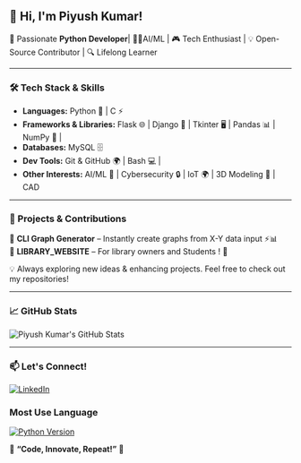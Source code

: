 ## 👋 Hi, I'm Piyush Kumar!

🚀 Passionate **Python Developer**| 🧑‍💻AI/ML | 🎮 Tech Enthusiast | 💡 Open-Source Contributor | 🔍 Lifelong Learner  

---

### 🛠️ Tech Stack & Skills

- **Languages:** Python 🐍  | C ⚡  
- **Frameworks & Libraries:** Flask 🌐 | Django 🚀 | Tkinter 🖥️ | Pandas 📊 | NumPy 🔢 |   
- **Databases:** MySQL 🗄️   
- **Dev Tools:** Git & GitHub 🌍 | Bash 💻 |  
- **Other Interests:** AI/ML 🤖 | Cybersecurity 🔒 | IoT 🌍 | 3D Modeling 🎨 | CAD 

---

### 📌 Projects & Contributions

🔹 **CLI Graph Generator** – Instantly create graphs from X-Y data input ⚡📊     
🔹 **LIBRARY_WEBSITE** – For library owners and Students ! 🚀  

💡 Always exploring new ideas & enhancing projects. Feel free to check out my repositories!

---

### 📈 GitHub Stats

![Piyush Kumar's GitHub Stats](https://github-readme-stats.vercel.app/api?username=Piyush-Kumar&show_icons=true&theme=tokyonight)


---

### 📫 Let's Connect!

[![LinkedIn](https://img.shields.io/badge/LinkedIn-0077B5?style=for-the-badge&logo=linkedin&logoColor=white)](https://linkedin.com/in/your-profile) 

### Most Use Language
[![Python Version](https://img.shields.io/badge/python-3.8%2B-blue)](https://www.python.org/)


🌟 **“Code, Innovate, Repeat!”** 🌟
